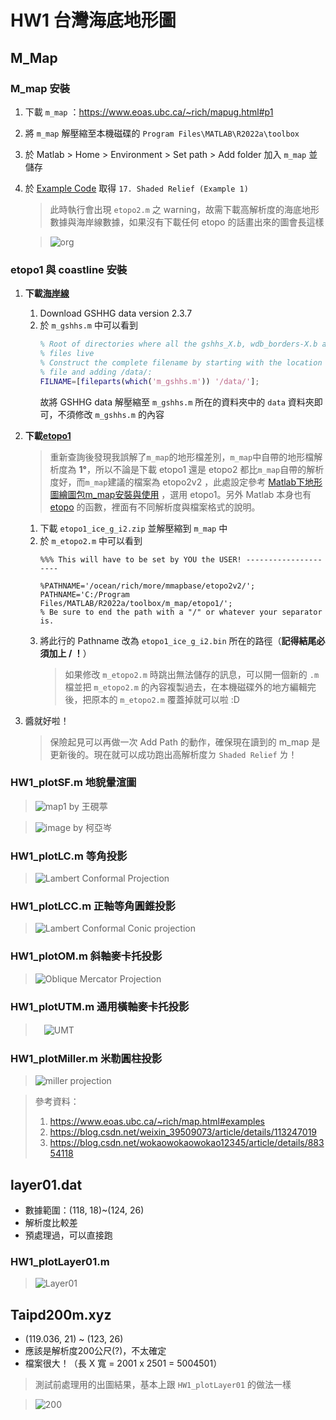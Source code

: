 # HW1 台灣海底地形圖

## M_Map
### M_map 安裝
1. 下載 `m_map` ：https://www.eoas.ubc.ca/~rich/mapug.html#p1
2. 將 `m_map` 解壓縮至本機磁碟的 `Program Files\MATLAB\R2022a\toolbox`
3. 於 Matlab > Home > Environment > Set path > Add folder 加入 `m_map` 並儲存
4. 於 [Example Code](https://www.eoas.ubc.ca/~rich/map.html#examples)  取得 `17. Shaded Relief (Example 1)`

   > 此時執行會出現 `etopo2.m` 之 warning，故需下載高解析度的海底地形數據與海岸線數據，如果沒有下載任何 etopo 的話畫出來的圖會長這樣
  
   > ![org](https://user-images.githubusercontent.com/28960431/222408041-e9a1badf-5ccb-4c5f-b595-962067b8f726.jpg)
 
### etopo1 與 coastline 安裝
1. **下載[海岸線](https://www.ngdc.noaa.gov/mgg/shorelines/gshhs.html)**
    1. Download GSHHG data version 2.3.7
    2. 於 `m_gshhs.m` 中可以看到
       ```m
       % Root of directories where all the gshhs_X.b, wdb_borders-X.b and wdb_rivers_X.
       % files live
       % Construct the complete filename by starting with the location of this
       % file and adding /data/:
       FILNAME=[fileparts(which('m_gshhs.m')) '/data/'];
       ```
       故將 GSHHG data 解壓縮至 `m_gshhs.m` 所在的資料夾中的 `data` 資料夾即可，不須修改 `m_gshhs.m` 的內容

2. **下載[etopo1](https://www.ngdc.noaa.gov/mgg/global/relief/ETOPO1/data/ice_surface/grid_registered/binary/)**
    > 重新查詢後發現我誤解了`m_map`的地形檔差別，`m_map`中自帶的地形檔解析度為 **1°**，所以不論是下載 etopo1 還是 etopo2 都比`m_map`自帶的解析度好，而`m_map`建議的檔案為 etopo2v2 ，此處設定參考 [Matlab下地形圖繪圖包m_map安裝與使用](https://blog.csdn.net/weixin_39509073/article/details/113247019) ，選用 etopo1。另外 Matlab 本身也有 [etopo](https://www.mathworks.com/help/map/ref/etopo.html) 的函數，裡面有不同解析度與檔案格式的說明。

    1. 下載 `etopo1_ice_g_i2.zip` 並解壓縮到 `m_map` 中
    2. 於 `m_etopo2.m` 中可以看到
       ```
       %%% This will have to be set by YOU the USER! ---------------------

       %PATHNAME='/ocean/rich/more/mmapbase/etopo2v2/';
       PATHNAME='C:/Program Files/MATLAB/R2022a/toolbox/m_map/etopo1/';   
       % Be sure to end the path with a "/" or whatever your separator is.
       ```
    3. 將此行的 Pathname 改為 `etopo1_ice_g_i2.bin` 所在的路徑（**記得結尾必須加上 / ！**）
       > 如果修改 `m_etopo2.m` 時跳出無法儲存的訊息，可以開一個新的 `.m` 檔並把 `m_etopo2.m` 的內容複製過去，在本機磁碟外的地方編輯完後，把原本的 `m_etopo2.m` 覆蓋掉就可以啦 :D
 
 3. 醬就好啦！
    > 保險起見可以再做一次 Add Path 的動作，確保現在讀到的 m_map 是更新後的。現在就可以成功跑出高解析度ㄉ `Shaded Relief` ㄌ！
 
### HW1_plotSF.m **地貌暈渲圖**
> ![map1](https://user-images.githubusercontent.com/28960431/222152913-4a2ac5d5-90d1-407b-869d-0f87a41e4e98.png)
> by 王硯葶

> ![image](https://user-images.githubusercontent.com/126145166/222143598-46c7dac2-6007-433f-88ba-23ff27373e85.jpg)
> by 柯亞岑

### HW1_plotLC.m **等角投影**
> ![Lambert Conformal Projection](https://user-images.githubusercontent.com/28960431/222171211-237738f2-580a-419f-b072-0ff61f970541.png)

### HW1_plotLCC.m **正軸等角圓錐投影**
> ![Lambert Conformal Conic projection](https://user-images.githubusercontent.com/126145166/222165932-812935a3-60dc-475b-a5c1-d9adbe3ea774.jpg)

### HW1_plotOM.m **斜軸麥卡托投影**
> ![Oblique Mercator Projection](https://user-images.githubusercontent.com/28960431/222169463-d3012645-99df-4460-8002-cf40a9ae21f6.png)

### HW1_plotUTM.m **通用橫軸麥卡托投影**
>　![UMT](https://user-images.githubusercontent.com/28960431/222169764-761b11dc-e368-4ecc-b9ac-f50d2c483b97.png)

### HW1_plotMiller.m **米勒圓柱投影**
> ![miller projection](https://user-images.githubusercontent.com/126145166/222170860-81f5564f-3831-4848-a1d8-48ea21bac349.jpg)

> 參考資料：
> 1. https://www.eoas.ubc.ca/~rich/map.html#examples
> 2. https://blog.csdn.net/weixin_39509073/article/details/113247019
> 3. https://blog.csdn.net/wokaowokaowokao12345/article/details/88354118

## layer01.dat
* 數據範圍：(118, 18)~(124, 26)
* 解析度比較差
* 預處理過，可以直接跑

###  HW1_plotLayer01.m
> ![Layer01](https://user-images.githubusercontent.com/28960431/222131023-61233794-2374-4111-ad53-4d01a66490c6.png)

## Taipd200m.xyz
  * (119.036, 21) ~ (123, 26)
  * 應該是解析度200公尺(?)，不太確定
  * 檔案很大！（長 X 寬 = 2001 x 2501 = 5004501）

> 測試前處理用的出圖結果，基本上跟 `HW1_plotLayer01` 的做法一樣

> ![200](https://user-images.githubusercontent.com/28960431/222420935-2057bc37-b690-495d-9d1e-01a730d0fddd.png)
